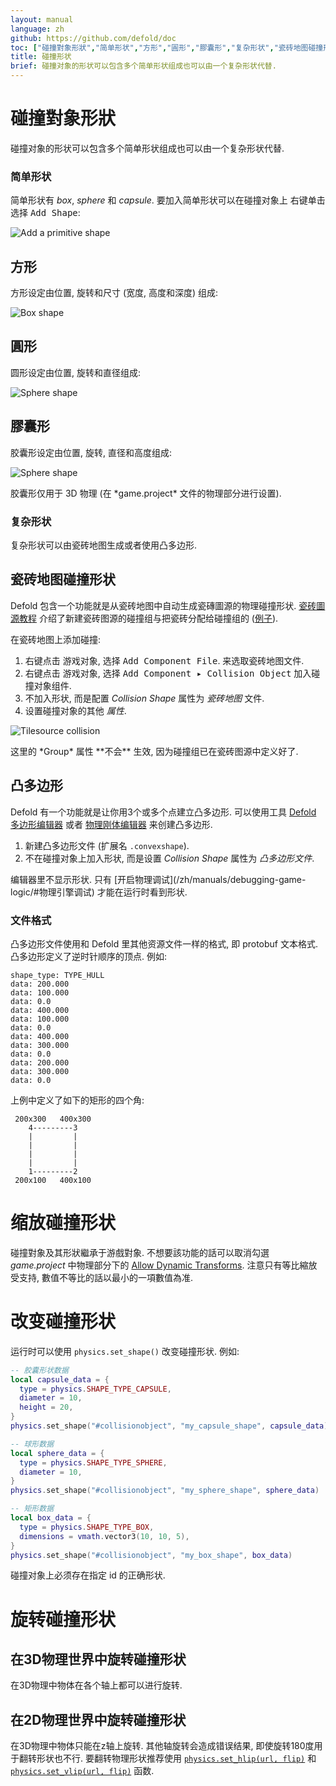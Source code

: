 ```yaml
---
layout: manual
language: zh
github: https://github.com/defold/doc
toc: ["碰撞對象形狀","简单形状","方形","圓形","膠囊形","复杂形状","瓷砖地图碰撞形状","凸多边形","文件格式","缩放碰撞形状","改变碰撞形状","旋转碰撞形状","在3D物理世界中旋转碰撞形状","在2D物理世界中旋转碰撞形状"]
title: 碰撞形状
brief: 碰撞对象的形状可以包含多个简单形状组成也可以由一个复杂形状代替.
---
```


# 碰撞對象形狀

碰撞对象的形状可以包含多个简单形状组成也可以由一个复杂形状代替.

### 简单形状
简单形状有 *box*, *sphere* 和 *capsule*. 要加入简单形状可以在碰撞对象上 <kbd>右键单击</kbd> 选择 <kbd>Add Shape</kbd>:

![Add a primitive shape](/manuals/images/physics/add_shape.png)

## 方形
方形设定由位置, 旋转和尺寸 (宽度, 高度和深度) 组成:

![Box shape](/manuals/images/physics/box.png)

## 圓形
圆形设定由位置, 旋转和直径组成:

![Sphere shape](/manuals/images/physics/sphere.png)

## 膠囊形
胶囊形设定由位置, 旋转, 直径和高度组成:

![Sphere shape](/manuals/images/physics/capsule.png)

<div class='important' markdown='1'>
胶囊形仅用于 3D 物理 (在 *game.project* 文件的物理部分进行设置).
</div>

### 复杂形状
复杂形状可以由瓷砖地图生成或者使用凸多边形.

## 瓷砖地图碰撞形状
Defold 包含一个功能就是从瓷砖地图中自动生成瓷磚圖源的物理碰撞形状. [瓷砖圖源教程](/zh/manuals/tilesource/#tile-source-collision-shapes) 介绍了新建瓷砖图源的碰撞组与把瓷砖分配给碰撞组的 ([例子](/examples/tilemap/collisions/)).

在瓷砖地图上添加碰撞:

1. <kbd>右键点击</kbd> 游戏对象, 选择 <kbd>Add Component File</kbd>. 来选取瓷砖地图文件.
2. <kbd>右键点击</kbd> 游戏对象, 选择 <kbd>Add Component ▸ Collision Object</kbd> 加入碰撞对象组件.
3. 不加入形状, 而是配置 *Collision Shape* 属性为 *瓷砖地图* 文件.
4. 设置碰撞对象的其他 *属性*.

![Tilesource collision](/manuals/images/physics/collision_tilemap.png)

<div class='important' markdown='1'>
这里的 *Group* 属性 **不会** 生效, 因为碰撞组已在瓷砖图源中定义好了.
</div>

## 凸多边形
Defold 有一个功能就是让你用3个或多个点建立凸多边形. 可以使用工具 [Defold 多边形编辑器](https://rossgrams.itch.io/defold-polygon-editor) 或者 [物理刚体编辑器](https://selimanac.github.io/physics-body-editor/) 来创建凸多边形.

1. 新建凸多边形文件 (扩展名 `.convexshape`).
2. 不在碰撞对象上加入形状, 而是设置 *Collision Shape* 属性为 *凸多边形文件*.

<div class='sidenote' markdown='1'>
编辑器里不显示形状. 只有 [开启物理调试](/zh/manuals/debugging-game-logic/#物理引擎调试) 才能在运行时看到形状.
</div>

### 文件格式
凸多边形文件使用和 Defold 里其他资源文件一样的格式, 即 protobuf 文本格式. 凸多边形定义了逆时针顺序的顶点. 例如:

```
shape_type: TYPE_HULL
data: 200.000
data: 100.000
data: 0.0
data: 400.000
data: 100.000
data: 0.0
data: 400.000
data: 300.000
data: 0.0
data: 200.000
data: 300.000
data: 0.0
```

上例中定义了如下的矩形的四个角:

```
 200x300   400x300
    4---------3
    |         |
    |         |
    |         |
    |         |
    1---------2
 200x100   400x100
```

# 缩放碰撞形状
碰撞對象及其形狀繼承于游戲對象. 不想要該功能的話可以取消勾選 *game.project* 中物理部分下的 [Allow Dynamic Transforms](/zh/manuals/project-settings/#allow-dynamic-transforms). 注意只有等比縮放受支持, 數值不等比的話以最小的一項數值為准.


# 改变碰撞形状
运行时可以使用 `physics.set_shape()` 改变碰撞形状. 例如:

```lua
-- 胶囊形状数据
local capsule_data = {
  type = physics.SHAPE_TYPE_CAPSULE,
  diameter = 10,
  height = 20,
}
physics.set_shape("#collisionobject", "my_capsule_shape", capsule_data)

-- 球形数据
local sphere_data = {
  type = physics.SHAPE_TYPE_SPHERE,
  diameter = 10,
}
physics.set_shape("#collisionobject", "my_sphere_shape", sphere_data)

-- 矩形数据
local box_data = {
  type = physics.SHAPE_TYPE_BOX,
  dimensions = vmath.vector3(10, 10, 5),
}
physics.set_shape("#collisionobject", "my_box_shape", box_data)
```

<div class='sidenote' markdown='1'>
碰撞对象上必须存在指定 id 的正确形状.
</div>


# 旋转碰撞形状

## 在3D物理世界中旋转碰撞形状
在3D物理中物体在各个轴上都可以进行旋转.


## 在2D物理世界中旋转碰撞形状
在3D物理中物体只能在z轴上旋转. 其他轴旋转会造成错误结果, 即使旋转180度用于翻转形状也不行. 要翻转物理形状推荐使用 [`physics.set_hlip(url, flip)`](/ref/stable/physics/?#physics.set_hflip:url-flip) 和 [`physics.set_vlip(url, flip)`](/ref/stable/physics/?#physics.set_vflip:url-flip) 函数.
